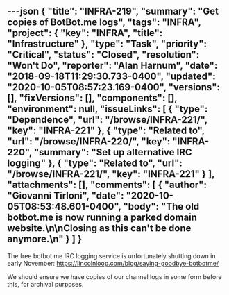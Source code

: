---json
{
  "title": "INFRA-219",
  "summary": "Get copies of BotBot.me logs",
  "tags": "INFRA",
  "project": {
    "key": "INFRA",
    "title": "Infrastructure"
  },
  "type": "Task",
  "priority": "Critical",
  "status": "Closed",
  "resolution": "Won't Do",
  "reporter": "Alan Harnum",
  "date": "2018-09-18T11:29:30.733-0400",
  "updated": "2020-10-05T08:57:23.169-0400",
  "versions": [],
  "fixVersions": [],
  "components": [],
  "environment": null,
  "issueLinks": [
    {
      "type": "Dependence",
      "url": "/browse/INFRA-221/",
      "key": "INFRA-221"
    },
    {
      "type": "Related to",
      "url": "/browse/INFRA-220/",
      "key": "INFRA-220",
      "summary": "Set up alternative IRC logging"
    },
    {
      "type": "Related to",
      "url": "/browse/INFRA-221/",
      "key": "INFRA-221"
    }
  ],
  "attachments": [],
  "comments": [
    {
      "author": "Giovanni Tirloni",
      "date": "2020-10-05T08:53:48.601-0400",
      "body": "The old botbot.me is now running a parked domain website.\n\nClosing as this can't be done anymore.\n"
    }
  ]
}
---
The free botbot.me IRC logging service is unfortunately shutting down in early November: <https://lincolnloop.com/blog/saying-goodbye-botbotme/>

We should ensure we have copies of our channel logs in some form before this, for archival purposes.

        